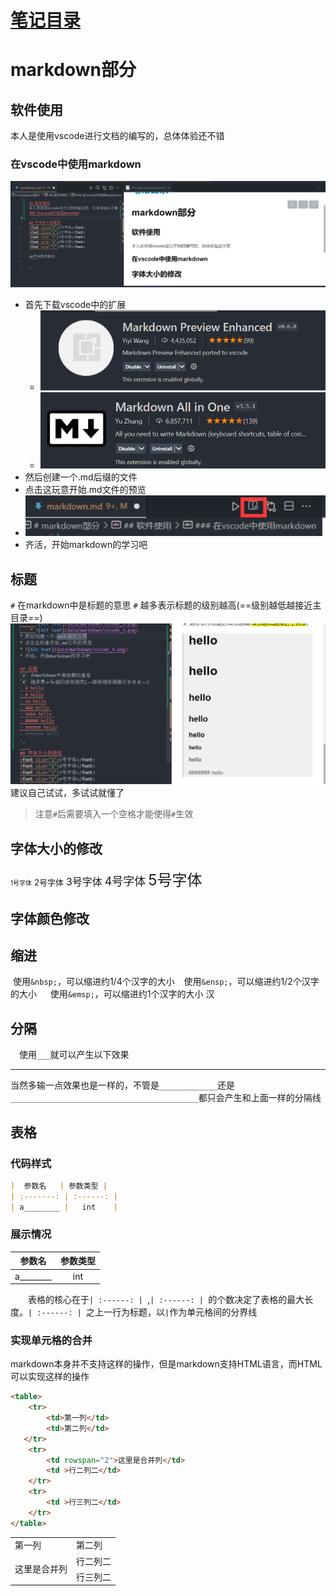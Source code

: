 # [笔记目录](目录.md)

# markdown部分

## 软件使用
本人是使用vscode进行文档的编写的，总体体验还不错
### 在vscode中使用markdown
![Alt text](data/markdown/vscode_1.png)
* 首先下载vscode中的扩展
    * ![Alt text](data/markdown/vscode_2.png)
    * ![Alt text](data/markdown/vscode_3.png)
* 然后创建一个.md后缀的文件
* 点击这玩意开始.md文件的预览
* ![Alt text](data/markdown/vscode_4.png)
* 齐活，开始markdown的学习吧

## 标题
`#` 在markdown中是标题的意思
`#` 越多表示标题的级别越高(==级别越低越接近主目录==)
![Alt text](data/markdown/title.png)
建议自己试试，多试试就懂了
> 注意`#`后需要填入一个空格才能使得`#`生效
    
## 字体大小的修改
<font size="1">1号字体</font>
<font size="2">2号字体</font>
<font size="3">3号字体</font>
<font size="4">4号字体</font>
<font size="5">5号字体</font>

## 字体颜色修改

## 缩进
&nbsp;使用`&nbsp;`，可以缩进约1/4个汉字的大小
&ensp; 使用`&ensp;`，可以缩进约1/2个汉字的大小
&emsp; 使用`&emsp;`，可以缩进约1个汉字的大小
汉

## 分隔
&emsp;使用`___`就可以产生以下效果
_____
当然多输一点效果也是一样的，不管是`_____________`还是`__________________________________________`都只会产生和上面一样的分隔线

## 表格
### 代码样式
```markdown
|  参数名   | 参数类型 | 
| :-------: | :------: | 
| a________ |   int    | 
```
### 展示情况
|  参数名   | 参数类型 | 
| :-------: | :------: |  
| a________        |   int    | 

&emsp;&emsp;表格的核心在于`| :------: | `,`| :------: | `的个数决定了表格的最大长度。`| :------: | `之上一行为标题，以`|`作为单元格间的分界线

### 实现单元格的合并
markdown本身并不支持这样的操作，但是markdown支持HTML语言，而HTML可以实现这样的操作
```  html
<table>
    <tr>
        <td>第一列</td> 
        <td>第二列</td> 
   </tr>
    <tr>
        <td rowspan="2">这里是合并列</td>    
        <td >行二列二</td>  
    </tr>
    <tr>
        <td >行三列二</td>  
    </tr>
</table>
```
<table>
    <tr>
        <td>第一列</td> 
        <td>第二列</td> 
   </tr>
    <tr>
        <td rowspan="2">这里是合并列</td>    
        <td >行二列二</td>  
    </tr>
    <tr>
        <td >行三列二</td>  
    </tr>
</table>